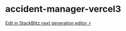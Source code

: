 # accident-manager-vercel3

[Edit in StackBlitz next generation editor ⚡️](https://stackblitz.com/~/github.com/ThorTech-Gunnar/accident-manager-vercel3)